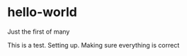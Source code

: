 # hello-world
Just the first of many

This is a test. Setting up.
Making sure everything is correct 
